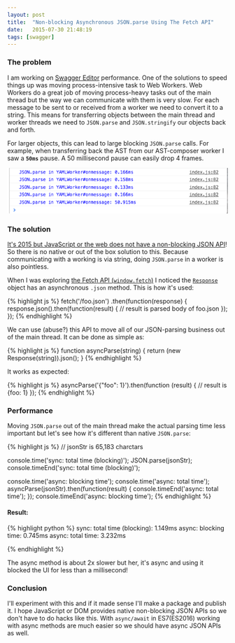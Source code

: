 ```yaml
---
layout: post
title:  "Non-blocking Asynchronous JSON.parse Using The Fetch API"
date:   2015-07-30 21:48:19
tags: [swagger]
---
```


### The problem

I am working on [Swagger Editor](https://github.com/swagger-api/swagger-editor) performance. One of the solutions to speed things up was moving process-intensive task to Web Workers. Web Workers do a great job of moving process-heavy tasks out of the main thread but the way we can communicate with them is very slow. For each message to be sent to or received from a worker we need to convert it to a string. This means for transferring objects between the main thread and worker threads we need to `JSON.parse` and `JSON.stringify` our objects back and forth.

For larger objects, this can lead to large blocking `JSON.parse` calls. For example, when transferring back the AST from our AST-composer worker I saw a **`50ms`** pause. A 50 millisecond pause can easily drop 4 frames.
<p>
  <img src="/assets/images/slow-parse.png">
</p>

### The solution

[It's 2015 but JavaScript or the web does not have a non-blocking JSON API](https://www.reddit.com/r/javascript/comments/2uc7gv/its_2015_why_the_hell_is_jsonparse_synchronous/)! So there is no native or out of the box solution to this. Because communicating with a working is via string, doing `JSON.parse` in a worker is also pointless.

When I was exploring [the Fetch API (`window.fetch`)](https://developer.mozilla.org/en-US/docs/Web/API/Fetch_API) I noticed the [`Response`](https://developer.mozilla.org/en-US/docs/Web/API/Response) object has an asynchronous `.json` method. This is how it's used:

{% highlight js %}
fetch('/foo.json')
  .then(function(response) {
    response.json().then(function(result) {
      // result is parsed body of foo.json
    });
  });
{% endhighlight %}

We can use (abuse?) this API to move all of our JSON-parsing business out of the main thread. It can be done as simple as:

{% highlight js %}
function asyncParse(string) {
  return (new Response(string)).json();
}
{% endhighlight %}

It works as expected:

{% highlight js %}
asyncParse('{"foo": 1}').then(function (result) {
  // result is {foo: 1}
});
{% endhighlight %}

### Performance
Moving `JSON.parse` out of the main thread make the actual parsing time less important but let's see how it's different than native `JSON.parse`:

{% highlight js %}
// jsonStr is 65,183 charctars

console.time('sync: total time (blocking)');
JSON.parse(jsonStr);
console.timeEnd('sync: total time (blocking)');

console.time('async: blocking time');
console.time('async: total time');
asyncParse(jsonStr).then(function(result) {
    console.timeEnd('async: total time');
});
console.timeEnd('async: blocking time');
{% endhighlight %}

#### Result:

{% highlight python %}
sync: total time (blocking): 1.149ms
async: blocking time: 0.745ms
async: total time: 3.232ms

{% endhighlight %}

The async method is about 2x slower but her, it's async and using it blocked the UI for less than a millisecond!

### Conclusion
I'll experiment with this and if it made sense I'll make a package and publish it. I hope JavaScript or DOM provides native non-blocking JSON APIs so we don't have to do hacks like this. With `async/await` in ES7(ES2016) working with async methods are much easier so we should have async JSON APIs as well.


